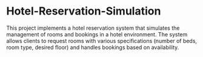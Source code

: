 # Hotel-Reservation-Simulation
This project implements a hotel reservation system that simulates the management of rooms and bookings in a hotel environment. The system allows clients to request rooms with various specifications (number of beds, room type, desired floor) and handles bookings based on availability.
